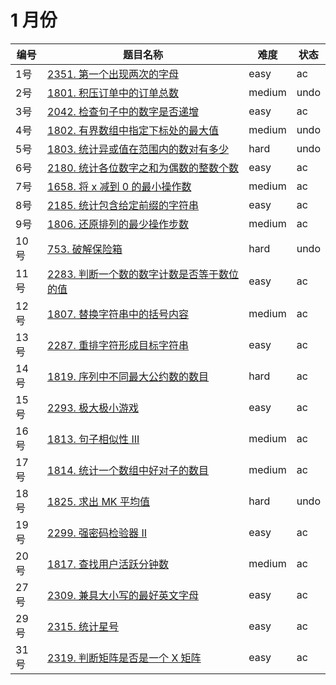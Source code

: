 # 1 月份

**编号**|**题目名称**|**难度**|**状态**
--------|------------|--------|--------
1号|[2351. 第一个出现两次的字母](./第1题%202351.%20第一个出现两次的字母)|easy|ac
2号|[1801. 积压订单中的订单总数](./第2题%201801.%20积压订单中的订单总数母)|medium|undo
3号|[2042. 检查句子中的数字是否递增](./第3题%202042.%20检查句子中的数字是否递增)|easy|ac
4号|[1802. 有界数组中指定下标处的最大值](./第4题%201802.%20有界数组中指定下标处的最大值)|medium|undo
5号|[1803. 统计异或值在范围内的数对有多少](./第5题%201803.%20统计异或值在范围内的数对有多少)|hard|undo
6号|[2180. 统计各位数字之和为偶数的整数个数](./第6题%202180.%20统计各位数字之和为偶数的整数个数)|easy|ac
7号|[1658. 将 x 减到 0 的最小操作数](./1%20月份/第7题%201658.%20将%20x%20减到%200%20的最小操作数)|medium|ac
8号|[2185. 统计包含给定前缀的字符串](./第8题%202185.%20统计包含给定前缀的字符串)|easy|ac
9号|[1806. 还原排列的最少操作步数](./第9题%201806.%20还原排列的最少操作步数)|medium|ac
10号|[753. 破解保险箱](./第10题%20753.%20破解保险箱)|hard|undo
11号|[2283. 判断一个数的数字计数是否等于数位的值](./第11题%202283.%20判断一个数的数字计数是否等于数位的值)|easy|ac
12号|[1807. 替换字符串中的括号内容](./第12题%201807.%20替换字符串中的括号内容)|medium|ac
13号|[2287. 重排字符形成目标字符串](./第13题%202287.%20重排字符形成目标字符串)|easy|ac
14号|[1819. 序列中不同最大公约数的数目](./第14题%201819.%20序列中不同最大公约数的数目)|hard|ac
15号|[2293. 极大极小游戏](./第15题%202293.%20极大极小游戏)|easy|ac
16号|[1813. 句子相似性 III](./第16题%201813.%20句子相似性%20III)|medium|ac
17号|[1814. 统计一个数组中好对子的数目](./第17题%201814.%20统计一个数组中好对子的数目)|medium|ac
18号|[1825. 求出 MK 平均值](./第18题%201825.%20求出%20MK%20平均值)|hard|undo
19号|[2299. 强密码检验器 II](./第19题%202299.%20强密码检验器%20II)|easy|ac
20号|[1817. 查找用户活跃分钟数](./第20题%201817.%20查找用户活跃分钟数)|medium|ac
27号|[2309. 兼具大小写的最好英文字母](./第27题%202309.%20兼具大小写的最好英文字母)|easy|ac
29号|[2315. 统计星号](./第29题%202315.%20统计星号)|easy|ac
31号|[2319. 判断矩阵是否是一个 X 矩阵](./第31题%202319.%20判断矩阵是否是一个%20X%20矩阵)|easy|ac
